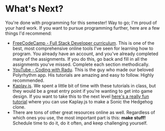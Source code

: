 # What's Next?
You're done with programming for this semester! Way to go; I'm proud of your hard work. If you want to pursue programming further, here are a few things I'd recommend:
* [FreeCodeCamp - Full Stack Developer curriculum](https://www.freecodecamp.org/learn/full-stack-developer/). This is one of the best, most comprehensive online tools I've seen for learning how to program. You already have an account, and you've already completed many of the assignments. If you do this, go back and fill in all the assignments you've missed. Complete each section methodically.
* [YouTube - Coding with Radu](https://www.youtube.com/c/radumariescuistodor). This is the guy who made our beloved Polyrhythm app. His tutorials are amazing and easy to follow. Highly recommended.
* [Kaplay.js](https://play.kaplayjs.com/). We spent a little bit of time with these tutorials in class, but they would be a great entry point if you're wanting to get into game design. If you want to take this to the next level [here's a really fun tutorial](https://www.youtube.com/watch?v=EmMO0yQ7eeY&t=2s) where you can use Kaplay.js to make a Sonic the Hedgehog clone.
* There are tons of other great resources online as well. Regardless of which ones you use, the most important part is this: **make stuff!** Schedule time to do it, do it often, and keep challenging yourself. 